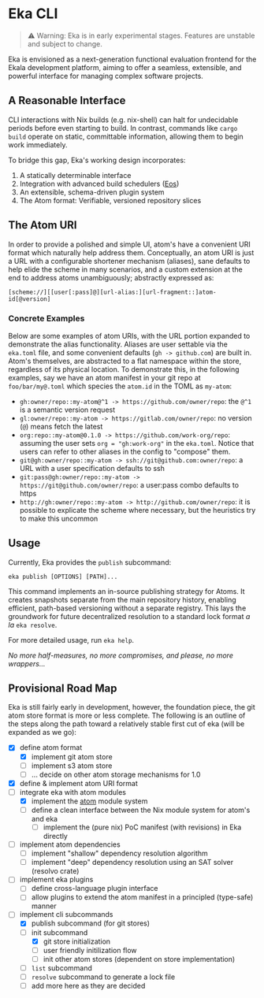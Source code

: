 # Eka CLI

> ⚠️ Warning: Eka is in early experimental stages. Features are unstable and subject to change.

Eka is envisioned as a next-generation functional evaluation frontend for the Ekala development platform, aiming to offer a seamless, extensible, and powerful interface for managing complex software projects.

## A Reasonable Interface

CLI interactions with Nix builds (e.g. nix-shell) can halt for undecidable periods before even starting to build. In contrast, commands like `cargo build` operate on static, committable information, allowing them to begin work immediately.

To bridge this gap, Eka's working design incorporates:

1. A statically determinable interface
2. Integration with advanced build schedulers ([Eos][eos])
3. An extensible, schema-driven plugin system
4. The Atom format: Verifiable, versioned repository slices

## The Atom URI

In order to provide a polished and simple UI, atom's have a convenient URI format which naturally help address them. Conceptually, an atom URI is just a URL with a configurable shortener mechanism (aliases), sane defaults to help elide the scheme in many scenarios, and a custom extension at the end to address atoms unambiguously; abstractly expressed as:
```
[scheme://][[user[:pass]@][url-alias:][url-fragment::]atom-id[@version]
```

### Concrete Examples

Below are some examples of atom URIs, with the URL portion expanded to demonstrate the alias functionality. Aliases are user settable via the `eka.toml` file, and some convenient defaults (`gh -> github.com`) are built in. Atom's themselves, are abstracted to a flat namespace within the store, regardless of its physical location. To demonstrate this, in the following examples, say we have an atom manifest in your git repo at `foo/bar/my@.toml` which species the `atom.id` in the TOML as `my-atom`:

* `gh:owner/repo::my-atom@^1 -> https://github.com/owner/repo`: the `@^1` is a semantic version request
* `gl:owner/repo::my-atom -> https://gitlab.com/owner/repo`: no version (`@`) means fetch the latest
* `org:repo::my-atom@0.1.0 -> https://github.com/work-org/repo`: assuming the user sets `org = "gh:work-org"` in the `eka.toml`. Notice that users can refer to other aliases in the config to "compose" them.
* `git@gh:owner/repo::my-atom -> ssh://git@github.com:owner/repo`: a URL with a user specification defaults to ssh
* `git:pass@gh:owner/repo::my-atom -> https://git@github.com/owner/repo`: a user:pass combo defaults to https
* `http://gh:owner/repo::my-atom -> http://github.com/owner/repo`: it is possible to explicate the scheme where necessary, but the heuristics try to make this uncommon

## Usage

Currently, Eka provides the `publish` subcommand:

```
eka publish [OPTIONS] [PATH]...
```

This command implements an in-source publishing strategy for Atoms. It creates snapshots separate from the main repository history, enabling efficient, path-based versioning without a separate registry. This lays the groundwork for future decentralized resolution to a standard lock format _a la_ `eka resolve`.

For more detailed usage, run `eka help`.

_No more half-measures, no more compromises, and please, no more wrappers..._

## Provisional Road Map

Eka is still fairly early in development, however, the foundation piece, the git atom store format is more or less complete. The following is an outline of the steps along the path toward a relatively stable first cut of eka (will be expanded as we go):
- [x] define atom format
  - [x] implement git atom store
  - [ ] implement s3 atom store
  - [ ] ... decide on other atom storage mechanisms for 1.0
- [x] define & implement atom URI format
- [ ] integrate eka with atom modules
  - [x] implement the [atom](https://github.com/ekala-project/atom) module system
  - [ ] define a clean interface between the Nix module system for atom's and eka
    - [ ] implement the (pure nix) PoC manifest (with revisions) in Eka directly
- [ ] implement atom dependencies
  - [ ] implement "shallow" dependency resolution algorithm
  - [ ] implement "deep" dependency resolution using an SAT solver (resolvo crate)
- [ ] implement eka plugins
  - [ ] define cross-language plugin interface
  - [ ] allow plugins to extend the atom manifest in a principled (type-safe) manner
- [ ] implement cli subcommands
  - [x] publish subcommand (for git stores)
  - [ ] init subcommand
    - [x] git store initialization
    - [ ] user friendly initilization flow
    - [ ] init other atom stores (dependent on store implementation)
  - [ ] `list` subcommand
  - [ ] `resolve` subcommand to generate a lock file
  - [ ] add more here as they are decided

[eos]: https://github.com/ekala-project/eos-gateway
